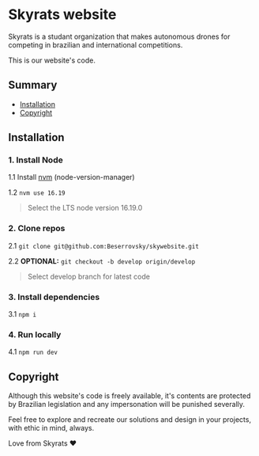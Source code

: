 # Skyrats website

Skyrats is a studant organization that makes autonomous drones for competing in brazilian and international competitions.

This is our website's code.

## Summary

- [Installation](#installation)
- [Copyright](#copyright)

## Installation

### 1. Install Node
1.1 Install [nvm](https://github.com/nvm-sh/nvm) (node-version-manager)

1.2 `nvm use 16.19`
> Select the LTS node version 16.19.0

### 2. Clone repos
2.1 `git clone git@github.com:Beserrovsky/skywebsite.git`

2.2 **OPTIONAL:** `git checkout -b develop origin/develop`
> Select develop branch for latest code

### 3. Install dependencies
3.1 `npm i`

### 4. Run locally
4.1 `npm run dev`

## Copyright

Although this website's code is freely available, it's contents are protected by Brazilian legislation and any impersonation will be punished severally.

Feel free to explore and recreate our solutions and design in your projects, with ethic in mind, always.

Love from Skyrats ❤️
